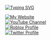 <a href="github.com/KashTheKingYT"></a>

[![Typing SVG](https://readme-typing-svg.demolab.com/?lines=KashTheKingYT;Full+stack+game+developer+with+5+years+of+experience)](https://git.io/typing-svg)

<a href="https://kashtheking.com/" target="_blank">
  <img src="https://img.shields.io/badge/Website-KashTheKing.com-blue?style=for-the-badge&logo=google-chrome&logoColor=white" alt="My Website">
</a>
<br>
<a href="https://www.youtube.com/@KashTheKingYT" target="_blank">
  <img src="https://img.shields.io/badge/YouTube-KashTheKingYT-red?logo=youtube&style=for-the-badge" alt="YouTube Channel">
</a>
<br>
<a href="https://www.roblox.com/users/1348063748/profile" target="_blank">
  <img src="https://img.shields.io/badge/Roblox-KashTheKingYT-black?style=for-the-badge&logo=roblox&logoColor=white" alt="Roblox Profile">
</a>
<br>
<a href="https://twitter.com/kashrblx" target="_blank">
  <img src="https://img.shields.io/badge/Twitter-@kashrblx-1DA1F2?style=for-the-badge&logo=twitter&logoColor=white" alt="Twitter Profile">
</a>
